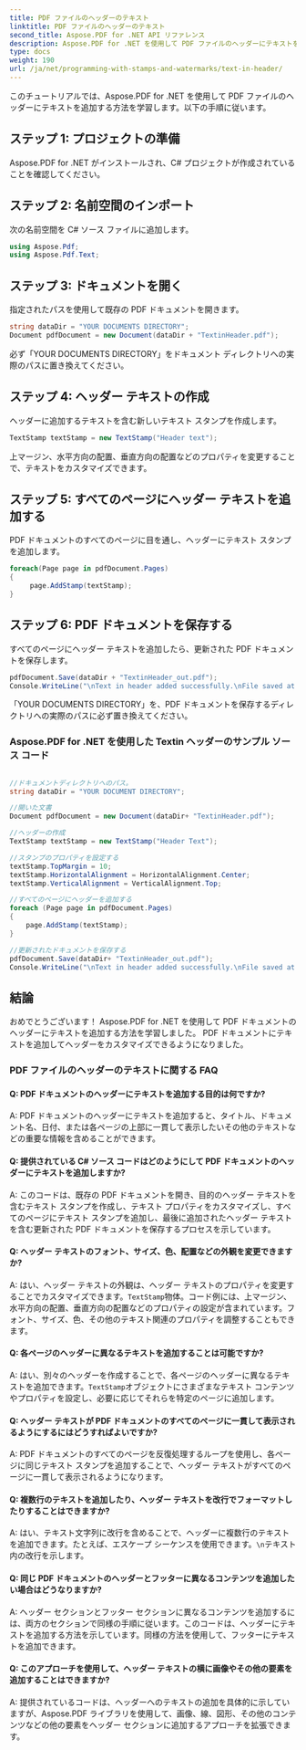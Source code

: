 ```yaml
---
title: PDF ファイルのヘッダーのテキスト
linktitle: PDF ファイルのヘッダーのテキスト
second_title: Aspose.PDF for .NET API リファレンス
description: Aspose.PDF for .NET を使用して PDF ファイルのヘッダーにテキストを追加する方法を学びます。
type: docs
weight: 190
url: /ja/net/programming-with-stamps-and-watermarks/text-in-header/
---
```

このチュートリアルでは、Aspose.PDF for .NET を使用して PDF ファイルのヘッダーにテキストを追加する方法を学習します。以下の手順に従います。

## ステップ 1: プロジェクトの準備

Aspose.PDF for .NET がインストールされ、C# プロジェクトが作成されていることを確認してください。

## ステップ 2: 名前空間のインポート

次の名前空間を C# ソース ファイルに追加します。

```csharp
using Aspose.Pdf;
using Aspose.Pdf.Text;
```

## ステップ 3: ドキュメントを開く

指定されたパスを使用して既存の PDF ドキュメントを開きます。

```csharp
string dataDir = "YOUR DOCUMENTS DIRECTORY";
Document pdfDocument = new Document(dataDir + "TextinHeader.pdf");
```

必ず「YOUR DOCUMENTS DIRECTORY」をドキュメント ディレクトリへの実際のパスに置き換えてください。

## ステップ 4: ヘッダー テキストの作成

ヘッダーに追加するテキストを含む新しいテキスト スタンプを作成します。

```csharp
TextStamp textStamp = new TextStamp("Header text");
```

上マージン、水平方向の配置、垂直方向の配置などのプロパティを変更することで、テキストをカスタマイズできます。

## ステップ 5: すべてのページにヘッダー テキストを追加する

PDF ドキュメントのすべてのページに目を通し、ヘッダーにテキスト スタンプを追加します。

```csharp
foreach(Page page in pdfDocument.Pages)
{
     page.AddStamp(textStamp);
}
```

## ステップ 6: PDF ドキュメントを保存する

すべてのページにヘッダー テキストを追加したら、更新された PDF ドキュメントを保存します。

```csharp
pdfDocument.Save(dataDir + "TextinHeader_out.pdf");
Console.WriteLine("\nText in header added successfully.\nFile saved at: " + dataDir);
```

「YOUR DOCUMENTS DIRECTORY」を、PDF ドキュメントを保存するディレクトリへの実際のパスに必ず置き換えてください。

### Aspose.PDF for .NET を使用した Textin ヘッダーのサンプル ソース コード 
```csharp

//ドキュメントディレクトリへのパス。
string dataDir = "YOUR DOCUMENT DIRECTORY";

//開いた文書
Document pdfDocument = new Document(dataDir+ "TextinHeader.pdf");

//ヘッダーの作成
TextStamp textStamp = new TextStamp("Header Text");

//スタンプのプロパティを設定する
textStamp.TopMargin = 10;
textStamp.HorizontalAlignment = HorizontalAlignment.Center;
textStamp.VerticalAlignment = VerticalAlignment.Top;

//すべてのページにヘッダーを追加する
foreach (Page page in pdfDocument.Pages)
{
	page.AddStamp(textStamp);
}

//更新されたドキュメントを保存する
pdfDocument.Save(dataDir+ "TextinHeader_out.pdf");
Console.WriteLine("\nText in header added successfully.\nFile saved at " + dataDir);

```

## 結論

おめでとうございます！ Aspose.PDF for .NET を使用して PDF ドキュメントのヘッダーにテキストを追加する方法を学習しました。 PDF ドキュメントにテキストを追加してヘッダーをカスタマイズできるようになりました。

### PDF ファイルのヘッダーのテキストに関する FAQ

#### Q: PDF ドキュメントのヘッダーにテキストを追加する目的は何ですか?

A: PDF ドキュメントのヘッダーにテキストを追加すると、タイトル、ドキュメント名、日付、または各ページの上部に一貫して表示したいその他のテキストなどの重要な情報を含めることができます。

#### Q: 提供されている C# ソース コードはどのようにして PDF ドキュメントのヘッダーにテキストを追加しますか?

A: このコードは、既存の PDF ドキュメントを開き、目的のヘッダー テキストを含むテキスト スタンプを作成し、テキスト プロパティをカスタマイズし、すべてのページにテキスト スタンプを追加し、最後に追加されたヘッダー テキストを含む更新された PDF ドキュメントを保存するプロセスを示しています。

#### Q: ヘッダー テキストのフォント、サイズ、色、配置などの外観を変更できますか?

 A: はい、ヘッダー テキストの外観は、ヘッダー テキストのプロパティを変更することでカスタマイズできます。`TextStamp`物体。コード例には、上マージン、水平方向の配置、垂直方向の配置などのプロパティの設定が含まれています。フォント、サイズ、色、その他のテキスト関連のプロパティを調整することもできます。

#### Q: 各ページのヘッダーに異なるテキストを追加することは可能ですか?

 A: はい、別々のヘッダーを作成することで、各ページのヘッダーに異なるテキストを追加できます。`TextStamp`オブジェクトにさまざまなテキスト コンテンツやプロパティを設定し、必要に応じてそれらを特定のページに追加します。

#### Q: ヘッダー テキストが PDF ドキュメントのすべてのページに一貫して表示されるようにするにはどうすればよいですか?

A: PDF ドキュメントのすべてのページを反復処理するループを使用し、各ページに同じテキスト スタンプを追加することで、ヘッダー テキストがすべてのページに一貫して表示されるようになります。

#### Q: 複数行のテキストを追加したり、ヘッダー テキストを改行でフォーマットしたりすることはできますか?

 A: はい、テキスト文字列に改行を含めることで、ヘッダーに複数行のテキストを追加できます。たとえば、エスケープ シーケンスを使用できます。`\n`テキスト内の改行を示します。

#### Q: 同じ PDF ドキュメントのヘッダーとフッターに異なるコンテンツを追加したい場合はどうなりますか?

A: ヘッダー セクションとフッター セクションに異なるコンテンツを追加するには、両方のセクションで同様の手順に従います。このコードは、ヘッダーにテキストを追加する方法を示しています。同様の方法を使用して、フッターにテキストを追加できます。

#### Q: このアプローチを使用して、ヘッダー テキストの横に画像やその他の要素を追加することはできますか?

A: 提供されているコードは、ヘッダーへのテキストの追加を具体的に示していますが、Aspose.PDF ライブラリを使用して、画像、線、図形、その他のコンテンツなどの他の要素をヘッダー セクションに追加するアプローチを拡張できます。
